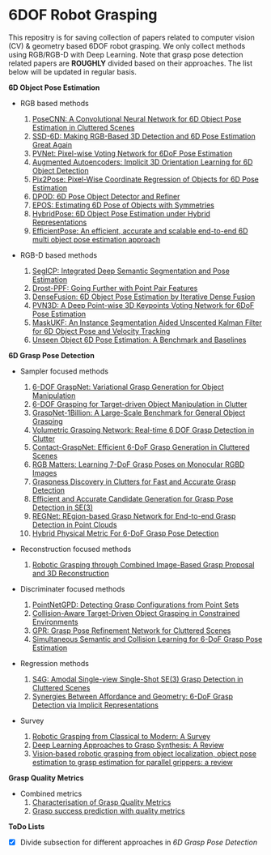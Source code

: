 # 6DOF Robot Grasping
This repositry is for saving collection of papers related to computer vision (CV) & geometry based 6DOF robot grasping. We only collect methods using RGB/RGB-D with Deep Learning. Note that grasp pose detection related papers are **ROUGHLY** divided based on their approaches. The list below will be updated in regular basis. 

**6D Object Pose Estimation**

- RGB based methods
  1. [PoseCNN: A Convolutional Neural Network for 6D Object Pose Estimation in Cluttered Scenes](https://arxiv.org/pdf/1711.00199.pdf)
  2. [SSD-6D: Making RGB-Based 3D Detection and 6D Pose Estimation Great Again](https://arxiv.org/pdf/1711.10006v1.pdf)
  3. [PVNet: Pixel-wise Voting Network for 6DoF Pose Estimation](https://arxiv.org/pdf/1812.11788.pdf)
  4. [Augmented Autoencoders: Implicit 3D Orientation Learning for 6D Object Detection](https://arxiv.org/pdf/1902.01275v2.pdf)
  5. [Pix2Pose: Pixel-Wise Coordinate Regression of Objects for 6D Pose Estimation](https://arxiv.org/pdf/1908.07433v1.pdf)
  6. [DPOD: 6D Pose Object Detector and Refiner](https://arxiv.org/pdf/1902.11020v3.pdf)
  7. [EPOS: Estimating 6D Pose of Objects with Symmetries](https://arxiv.org/pdf/2004.00605v1.pdf)
  8. [HybridPose: 6D Object Pose Estimation under Hybrid Representations](https://arxiv.org/pdf/2001.01869.pdf)
  9. [EfficientPose: An efficient, accurate and scalable end-to-end 6D multi object pose estimation approach](https://arxiv.org/pdf/2011.04307v2.pdf)
  
- RGB-D based methods
  1. [SegICP: Integrated Deep Semantic Segmentation and Pose Estimation](https://arxiv.org/pdf/1703.01661.pdf)
  2. [Drost-PPF: Going Further with Point Pair Features](https://arxiv.org/pdf/1711.04061.pdf)
  3. [DenseFusion: 6D Object Pose Estimation by Iterative Dense Fusion](https://arxiv.org/pdf/1901.04780.pdf)
  4. [PVN3D: A Deep Point-wise 3D Keypoints Voting Network for 6DoF Pose Estimation](https://arxiv.org/pdf/1911.04231.pdf)
  5. [MaskUKF: An Instance Segmentation Aided Unscented Kalman Filter for 6D Object Pose and Velocity Tracking](https://www.frontiersin.org/articles/10.3389/frobt.2021.594583/full)
  6. [Unseen Object 6D Pose Estimation: A Benchmark and Baselines](https://arxiv.org/pdf/2206.11808.pdf)
  
**6D Grasp Pose Detection**

- Sampler focused methods
    1. [6-DOF GraspNet: Variational Grasp Generation for Object Manipulation](https://arxiv.org/pdf/1905.10520.pdf)
    2. [6-DOF Grasping for Target-driven Object Manipulation in Clutter](https://arxiv.org/pdf/1912.03628.pdf)
    3. [GraspNet-1Billion: A Large-Scale Benchmark for General Object Grasping](https://openaccess.thecvf.com/content_CVPR_2020/papers/Fang_GraspNet-1Billion_A_Large-Scale_Benchmark_for_General_Object_Grasping_CVPR_2020_paper.pdf)
    4. [Volumetric Grasping Network: Real-time 6 DOF Grasp Detection in Clutter](https://arxiv.org/pdf/2101.01132.pdf)
    5. [Contact-GraspNet: Efficient 6-DoF Grasp Generation in Cluttered Scenes](https://arxiv.org/pdf/2103.14127.pdf)
    6. [RGB Matters: Learning 7-DoF Grasp Poses on Monocular RGBD Images](https://arxiv.org/pdf/2103.02184.pdf)
    7. [Graspness Discovery in Clutters for Fast and Accurate Grasp Detection](https://openaccess.thecvf.com/content/ICCV2021/papers/Wang_Graspness_Discovery_in_Clutters_for_Fast_and_Accurate_Grasp_Detection_ICCV_2021_paper.pdf)
    8. [Efficient and Accurate Candidate Generation for Grasp Pose Detection in SE(3)](https://arxiv.org/pdf/2204.01131.pdf)
    9. [REGNet: REgion-based Grasp Network for End-to-end Grasp Detection in Point Clouds](https://arxiv.org/pdf/2002.12647.pdf)
    10. [Hybrid Physical Metric For 6-DoF Grasp Pose Detection](https://arxiv.org/pdf/2206.11141.pdf)
    
    
- Reconstruction focused methods
    1. [Robotic Grasping through Combined Image-Based Grasp Proposal and 3D Reconstruction](https://arxiv.org/pdf/2003.01649.pdf)

- Discriminater focused methods
    1. [PointNetGPD: Detecting Grasp Configurations from Point Sets](https://web.cs.ucla.edu/~xm/file/pointnetgpd_icra19.pdf)
    2. [Collision-Aware Target-Driven Object Grasping in Constrained Environments](https://arxiv.org/pdf/2104.00776.pdf)
    3. [GPR: Grasp Pose Refinement Network for Cluttered Scenes](https://arxiv.org/pdf/2105.08502.pdf)
    4. [Simultaneous Semantic and Collision Learning for 6-DoF Grasp Pose Estimation](https://arxiv.org/pdf/2108.02425.pdf)

- Regression methods
    1. [S4G: Amodal Single-view Single-Shot SE(3) Grasp Detection in Cluttered Scenes](https://arxiv.org/pdf/1910.14218.pdf)
    2. [Synergies Between Affordance and Geometry: 6-DoF Grasp Detection via Implicit Representations](https://arxiv.org/pdf/2104.01542.pdf)
    
- Survey
    1. [Robotic Grasping from Classical to Modern: A Survey](https://arxiv.org/pdf/2202.03631.pdf)
    2. [Deep Learning Approaches to Grasp Synthesis: A Review](https://arxiv.org/pdf/2207.02556.pdf)
    3. [Vision‑based robotic grasping from object localization, object pose estimation to grasp estimation for parallel grippers: a review](https://link.springer.com/content/pdf/10.1007/s10462-020-09888-5.pdf)

**Grasp Quality Metrics**

- Combined metrics
    1. [Characterisation of Grasp Quality Metrics](http://repositori.uji.es/xmlui/bitstream/handle/10234/168278/rubert_2017.pdf;jsessionid=20C8040BDAD3A1F806E56730E54A5FB9?sequence=1)
    2. [Grasp success prediction with quality metrics](https://arxiv.org/pdf/1809.03276v1.pdf)

**ToDo Lists**
- [x] Divide subsection for different approaches in *6D Grasp Pose Detection*

